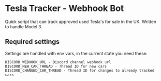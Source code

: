 # Tesla Tracker - Webhook Bot

Quick script that can track approved used Tesla's for sale in the UK. Written to handle Model 3.

## Required settings
Settings are handled with env vars, in the current state you need these:
```
DISCORD_WEBHOOK_URL - Discord channel webhook url
DISCORD_NEW_CAR_THREAD - Thread ID for new cars
DISCORD_CHANGED_CAR_THREAD - Thread ID for changes to already tracked cars
```
